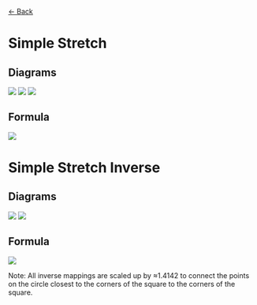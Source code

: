 [<- Back](https://github.com/Kuuuube/Circular_Area/blob/main/wiki/mappings_index.md)

# Simple Stretch

## Diagrams
![](https://raw.githubusercontent.com/Kuuuube/Circular_Area/main/wiki/images/mappings/square_simple_stretch_circle_grid_thick_checkerboard.png)
![](https://raw.githubusercontent.com/Kuuuube/Circular_Area/main/wiki/images/mappings/square_simple_stretch_square_grid_thick_checkerboard.png)
![](https://raw.githubusercontent.com/Kuuuube/Circular_Area/main/wiki/images/mappings/square_simple_stretch_dot_grid_circle_rgb_gradient_circle.png)

## Formula
![](https://raw.githubusercontent.com/Kuuuube/Circular_Area/main/wiki/images/formulas/simple_stretch_formula.png)




# Simple Stretch Inverse

## Diagrams
![](https://raw.githubusercontent.com/Kuuuube/Circular_Area/main/wiki/images/mappings/circle_simple_stretch_square_grid_circle_thick_checkerboard.png)
![](https://raw.githubusercontent.com/Kuuuube/Circular_Area/main/wiki/images/mappings/circle_simple_stretch_dot_grid_square_rgb_gradient.png)

## Formula
![](https://raw.githubusercontent.com/Kuuuube/Circular_Area/main/wiki/images/formulas/simple_stretch_inverse_formula.png)

Note: All inverse mappings are scaled up by ≈1.4142 to connect the points on the circle closest to the corners of the square to the corners of the square.